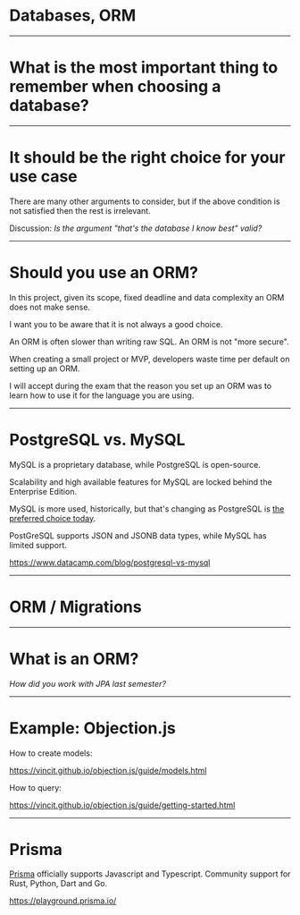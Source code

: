 
<div class="title-card">
    <h1>Databases, ORM</h1>
</div>

---

# What is the most important thing to remember when choosing a database?

---

# It should be the right choice for your use case

There are many other arguments to consider, but if the above condition is not satisfied then the rest is irrelevant.

Discussion: *Is the argument "that's the database I know best" valid?*

---

# Should you use an ORM?

In this project, given its scope, fixed deadline and data complexity an ORM does not make sense. 

I want you to be aware that it is not always a good choice.

An ORM is often slower than writing raw SQL. An ORM is not "more secure". 

When creating a small project or MVP, developers waste time per default on setting up an ORM.

I will accept during the exam that the reason you set up an ORM was to learn how to use it for the language you are using.

---

# PostgreSQL vs. MySQL

MySQL is a proprietary database, while PostgreSQL is open-source. 

Scalability and high available features for MySQL are locked behind the Enterprise Edition.  

MySQL is more used, historically, but that's changing as PostgreSQL is [the preferred choice today](https://survey.stackoverflow.co/2023/#section-most-popular-technologies-databases).

PostGreSQL supports JSON and JSONB data types, while MySQL has limited support.

https://www.datacamp.com/blog/postgresql-vs-mysql



---

<div class="title-card">
    <h1>ORM / Migrations</h1>
</div>

---

# What is an ORM?

*How did you work with JPA last semester?*

---

# Example: Objection.js

How to create models:

https://vincit.github.io/objection.js/guide/models.html

How to query:

https://vincit.github.io/objection.js/guide/getting-started.html


---

# Prisma

[Prisma](https://www.prisma.io/orm) officially supports Javascript and Typescript. Community support for Rust, Python, Dart and Go.

https://playground.prisma.io/


